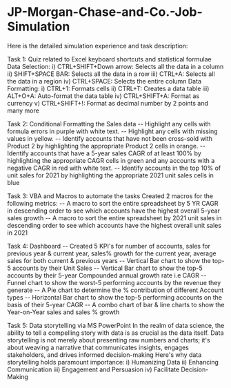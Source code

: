 # JP-Morgan-Chase-and-Co.-Job-Simulation

Here is the detailed simulation experience and task description:

Task 1: Quiz related to Excel keyboard shortcuts and statistical formulae
Data Selection: 
i) CTRL+SHIFT+Down arrow: Selects all the data in a column
ii) SHIFT+SPACE BAR: Selects all the data in a row
iii) CTRL+A: Selects all the data in a region
iv) CTRL+SPACE: Selects the entire column
Data Formatting:
i) CTRL+1: Formats cells
ii) CTRL+T: Creates a data table
iii) ALT+O+A: Auto-format the data table
iv) CTRL+SHIFT+A: Format as currency
v) CTRL+SHIFT+!: Format as decimal number by 2 points  and many more

Task 2: Conditional Formatting the Sales data
-- Highlight any cells with formula errors in purple with white text.
-- Highlight any cells with missing values in yellow.
-- Identify accounts that have not been cross-sold with Product 2 by highlighting the appropriate Product 2 cells in orange.
-- Identify accounts that have a 5-year sales CAGR of at least 100% by highlighting the appropriate CAGR cells in green and any accounts with a negative CAGR in red with white text.
-- Identify accounts in the top 10% of unit sales for 2021 by highlighting the appropriate 2021 unit sales cells in blue

Task 3: VBA and Macros to automate the tasks
Created 2 macros for the following metrics:
-- A macro to sort the entire spreadsheet by 5 YR CAGR in descending order to see which accounts have the highest overall 5-year sales growth
-- A macro to sort the entire spreadsheet by 2021 unit sales in descending order to see which accounts have the highest overall unit sales in 2021

Task 4: Dashboard
-- Created 5 KPI's for number of accounts, sales for previous year & current year, sales% growth for the current year, average sales for both current & previous years
-- Vertical Bar chart to show the top-5 accounts by their Unit Sales
-- Vertical Bar chart to show the top-5 accounts by their 5-year Compounded annual growth rate i.e CAGR
-- Funnel chart to show the worst-5 performing accounts by the revenue they generate
-- A Pie chart to determine the % contribution of different Account types
-- Horizontal Bar chart to show the top-5 performing accounts on the basis of their 5-year CAGR
-- A combo chart of bar & line charts to show the Year-on-Year sales and sales % growth

Task 5: Data storytelling via MS PowerPoint
In the realm of data science, the ability to tell a compelling story with data is as crucial as the data itself. Data storytelling is not merely about presenting raw numbers and charts; it's about weaving a narrative that communicates insights, engages stakeholders, and drives informed decision-making
Here's why data storytelling holds paramount importance:
i) Humanizing Data
ii) Enhancing Communication
iii) Engagement and Persuasion
iv) Facilitate Decision-Making

